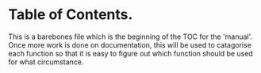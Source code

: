 # Table of Contents.
 This is a barebones file which is the beginning of the TOC for the 'manual'. Once more work is done on documentation, this will be used to catagorise each function so that it is easy to figure out which function should be used for what circumstance.